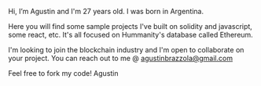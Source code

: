 Hi, I’m Agustin and I'm 27 years old. I was born in Argentina.

Here you will find some sample projects I've built on solidity and javascript, some react, etc. It's all focused on Hummanity's database called Ethereum.

I'm looking to join the blockchain industry and I'm open to collaborate on your project. You can reach out to me @ agustinbrazzola@gmail.com

Feel free to fork my code!
Agustin
